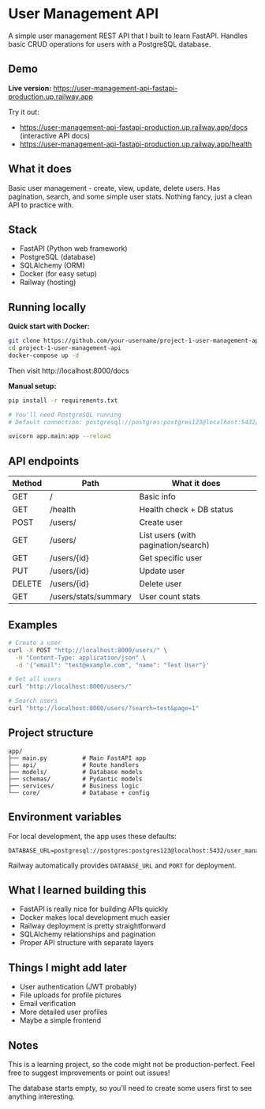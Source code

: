 # User Management API

A simple user management REST API that I built to learn FastAPI. Handles basic CRUD operations for users with a PostgreSQL database.

## Demo

**Live version:** https://user-management-api-fastapi-production.up.railway.app

Try it out:
- https://user-management-api-fastapi-production.up.railway.app/docs (interactive API docs)
- https://user-management-api-fastapi-production.up.railway.app/health

## What it does

Basic user management - create, view, update, delete users. Has pagination, search, and some simple user stats. Nothing fancy, just a clean API to practice with.

## Stack

- FastAPI (Python web framework)
- PostgreSQL (database)
- SQLAlchemy (ORM)
- Docker (for easy setup)
- Railway (hosting)

## Running locally

**Quick start with Docker:**
```bash
git clone https://github.com/your-username/project-1-user-management-api.git
cd project-1-user-management-api
docker-compose up -d
```

Then visit http://localhost:8000/docs

**Manual setup:**
```bash
pip install -r requirements.txt

# You'll need PostgreSQL running
# Default connection: postgresql://postgres:postgres123@localhost:5432/user_management

uvicorn app.main:app --reload
```

## API endpoints

| Method | Path | What it does |
|--------|------|--------------|
| GET | / | Basic info |
| GET | /health | Health check + DB status |
| POST | /users/ | Create user |
| GET | /users/ | List users (with pagination/search) |
| GET | /users/{id} | Get specific user |
| PUT | /users/{id} | Update user |
| DELETE | /users/{id} | Delete user |
| GET | /users/stats/summary | User count stats |

## Examples

```bash
# Create a user
curl -X POST "http://localhost:8000/users/" \
  -H "Content-Type: application/json" \
  -d '{"email": "test@example.com", "name": "Test User"}'

# Get all users
curl "http://localhost:8000/users/"

# Search users
curl "http://localhost:8000/users/?search=test&page=1"
```

## Project structure

```
app/
├── main.py          # Main FastAPI app
├── api/             # Route handlers
├── models/          # Database models  
├── schemas/         # Pydantic models
├── services/        # Business logic
└── core/            # Database + config
```

## Environment variables

For local development, the app uses these defaults:
```
DATABASE_URL=postgresql://postgres:postgres123@localhost:5432/user_management
```

Railway automatically provides `DATABASE_URL` and `PORT` for deployment.

## What I learned building this

- FastAPI is really nice for building APIs quickly
- Docker makes local development much easier
- Railway deployment is pretty straightforward
- SQLAlchemy relationships and pagination
- Proper API structure with separate layers

## Things I might add later

- User authentication (JWT probably)
- File uploads for profile pictures
- Email verification
- More detailed user profiles
- Maybe a simple frontend

## Notes

This is a learning project, so the code might not be production-perfect. Feel free to suggest improvements or point out issues!

The database starts empty, so you'll need to create some users first to see anything interesting.